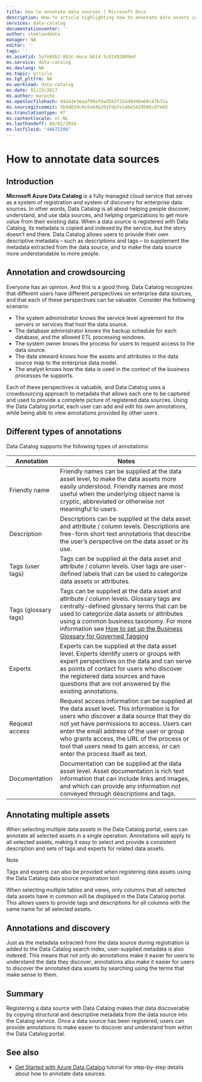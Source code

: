```yaml
---
title: How to annotate data sources | Microsoft Docs
description: How-to article highlighting how to annotate data assets in Azure Data Catalog, including friendly names, tags, descriptions, and experts.
services: data-catalog
documentationcenter: ''
author: steelanddata
manager: NA
editor: ''
tags: ''
ms.assetid: 5a7e6bb2-863c-4eca-b614-1c814920d9ed
ms.service: data-catalog
ms.devlang: NA
ms.topic: article
ms.tgt_pltfrm: NA
ms.workload: data-catalog
ms.date: 01/23/2017
ms.author: maroche
ms.openlocfilehash: d4da3e36aaf99afdad5b3f32ed9d40a68c47b72a
ms.sourcegitcommit: 5b9d839c0c0a94b293fdafe1d6e5429506c07e05
ms.translationtype: HT
ms.contentlocale: nl-NL
ms.lasthandoff: 08/02/2018
ms.locfileid: "44672206"
---
```

# <a name="how-to-annotate-data-sources"></a>How to annotate data sources
## <a name="introduction"></a>Introduction
**Microsoft Azure Data Catalog** is a fully managed cloud service that serves as a system of registration and system of discovery for enterprise data sources. In other words, Data Catalog is all about helping people discover, understand, and use data sources, and helping organizations to get more value from their existing data. When a data source is registered with Data Catalog, its metadata is copied and indexed by the service, but the story doesn’t end there. Data Catalog allows users to provide their own descriptive metadata – such as descriptions and tags – to supplement the metadata extracted from the data source, and to make the data source more understandable to more people.

## <a name="annotation-and-crowdsourcing"></a>Annotation and crowdsourcing
Everyone has an opinion. And this is a good thing.
Data Catalog recognizes that different users have different perspectives on enterprise data sources, and that each of these perspectives can be valuable. Consider the following scenario:

* The system administrator knows the service level agreement for the servers or services that host the data source.
* The database administrator knows the backup schedule for each database, and the allowed ETL processing windows.
* The system owner knows the process for users to request access to the data source.
* The data steward knows how the assets and attributes in the data source map to the enterprise data model.
* The analyst knows how the data is used in the context of the business processes he supports.

Each of these perspectives is valuable, and Data Catalog uses a crowdsourcing approach to metadata that allows each one to be captured and used to provide a complete picture of registered data sources. Using the Data Catalog portal, each user can add and edit his own annotations, while being able to view annotations provided by other users.

## <a name="different-types-of-annotations"></a>Different types of annotations
Data Catalog supports the following types of annotations:

| Annotation | Notes |
| --- | --- |
| Friendly name |Friendly names can be supplied at the data asset level, to make the data assets more easily understood. Friendly names are most useful when the underlying object name is cryptic, abbreviated or otherwise not meaningful to users. |
| Description |Descriptions can be supplied at the data asset and attribute / column levels. Descriptions are free-form short text annotations that describe the user’s perspective on the data asset or its use. |
| Tags (user tags) |Tags can be supplied at the data asset and attribute / column levels. User tags are user-defined labels that can be used to categorize data assets or attributes. |
| Tags (glossary tags) |Tags can be supplied at the data asset and attribute / column levels. Glossary tags are centrally-defined glossary terms that can be used to categorize data assets or attributes using a common business taxonomy. For more information see  [How to set up the Business Glossary for Governed Tagging](data-catalog-how-to-business-glossary.md) |
| Experts |Experts can be supplied at the data asset level. Experts identify users or groups with expert perspectives on the data and can serve as points of contact for users who discover the registered data sources and have questions that are not answered by the existing annotations. |
| Request access |Request access information can be supplied at the data asset level. This information is for users who discover a data source that they do not yet have permissions to access. Users can enter the email address of the user or group who grants access, the URL of the process or tool that users need to gain access, or can enter the process itself as text. |
| Documentation |Documentation can be supplied at the data asset level. Asset documentation is rich text information that can include links and images, and which can provide any information not conveyed through descriptions and tags. |

## <a name="annotating-multiple-assets"></a>Annotating multiple assets
When selecting multiple data assets in the Data Catalog portal, users can annotate all selected assets in a single operation. Annotations will apply to all selected assets, making it easy to select and provide a consistent description and sets of tags and experts for related data assets.

> [!NOTE]
> Tags and experts can also be provided when registering data assets using the Data Catalog data source registration tool.
>
>

When selecting multiple tables and views, only columns that all selected data assets have in common will be displayed in the Data Catalog portal. This allows users to provide tags and descriptions for all columns with the same name for all selected assets.

## <a name="annotations-and-discovery"></a>Annotations and discovery
Just as the metadata extracted from the data source during registration is added to the Data Catalog search index, user-supplied metadata is also indexed. This means that not only do annotations make it easier for users to understand the data they discover, annotations also make it easier for users to discover the annotated data assets by searching using the terms that make sense to them.

## <a name="summary"></a>Summary
Registering a data source with Data Catalog makes that data discoverable by copying structural and descriptive metadata from the data source into the Catalog service. Once a data source has been registered, users can provide annotations to make easier to discover and understand from within the Data Catalog portal.

## <a name="see-also"></a>See also
* [Get Started with Azure Data Catalog](data-catalog-get-started.md) tutorial for step-by-step details about how to annotate data sources.
